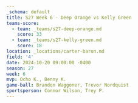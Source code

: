 ```yaml
---
_schema: default
title: S27 Week 6 - Deep Orange vs Kelly Green
teams-score:
  - team: _teams/s27-deep-orange.md
    score: 33
  - team: _teams/s27-kelly-green.md
    score: 18
location: _locations/carter-baron.md
field: '4'
date: 2024-10-20 09:00:00 -0400
season: 27
week: 6
mvp: Ocho K., Benny K.
game-ball: Brandon Waggoner, Trevor Nordquist
sportsperson: Connor Wilson, Trey P.
---
```

